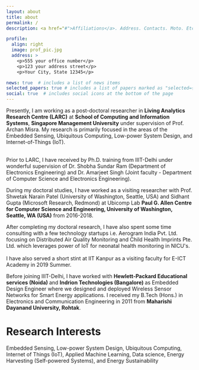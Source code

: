 ```yaml
---
layout: about
title: about
permalink: /
description: <a href="#">Affiliations</a>. Address. Contacts. Moto. Etc.

profile:
  align: right
  image: prof_pic.jpg
  address: >
    <p>555 your office number</p>
    <p>123 your address street</p>
    <p>Your City, State 12345</p>

news: true  # includes a list of news items
selected_papers: true # includes a list of papers marked as "selected={true}"
social: true  # includes social icons at the bottom of the page
---
```


<p>Presently, I am working as a post-doctoral researcher in <b>Living Analytics Research Centre (LARC)</b> at <b>School of Computing and Information Systems</b>, <b>Singapore Management University</b> under supervision of Prof. Archan Misra. My research is primarily focused in the areas of the Embedded Sensing, Ubiquitous Computing, Low-power System Design, and Internet-of-Things (IoT). <br> <br>

Prior to LARC, I have received by Ph.D. training from IIIT-Delhi under wonderful supervision of Dr. Shobha Sundar Ram (Department of Electronics Engineering) and Dr. Amarjeet Singh (Joint faculty - Department of Computer Science and Electronics Engineering).

During my doctoral studies, I have worked as a visiting researcher with Prof. Shwetak Narain Patel (University of Washington, Seattle, USA) and Sidhant Gupta (Microsoft Research, Redmond) at Ubicomp Lab <b>Paul G. Allen Centre for Computer Science and Engineering, University of Washington, Seattle, WA (USA)</b> from 2016-2018. <br>

After completing my doctoral research, I have also spent some time consulting with a few technology startups i.e. Aerogram India Pvt. Ltd. focusing on Distributed Air Quality Monitoring and Child Health Imprints Pte. Ltd. which leverages power of IoT for neonatal health monitoring in NICU's. <br> <br> I have also served a short stint at IIT Kanpur as a visiting faculty for E-ICT Academy in 2019 Summer.

Before joining IIIT-Delhi, I have worked with <b>Hewlett-Packard Educational services (Noida) </b> and <b> Indrion Technologies (Bangalore) </b> as Embedded Design Engineer where we designed and deployed Wireless Sensor Networks for Smart Energy applications. I received my B.Tech (Hons.) in Electronics and Communication Engineering in 2011 from <b> Maharishi Dayanand University, Rohtak</b>. <br> </p>

<h1>Research Interests</h1>
<p>Embedded Sensing, Low-power System Design, Ubiquitous Computing, Internet of Things (IoT), Applied Machine Learning, Data science, Energy Harvesting (Self-powered Systems), and Energy Sustainability </p>

<!-- Write your biography here. Tell the world about yourself. Link to your favorite [subreddit](http://reddit.com){:target="\_blank"}. You can put a picture in, too. The code is already in, just name your picture `prof_pic.jpg` and put it in the `img/` folder.

Put your address / P.O. box / other info right below your picture. You can also disable any these elements by editing `profile` property of the YAML header of your `_pages/about.md`. Edit `_bibliography/papers.bib` and Jekyll will render your [publications page](/al-folio/publications/) automatically.

Link to your social media connections, too. This theme is set up to use [Font Awesome icons](http://fortawesome.github.io/Font-Awesome/){:target="\_blank"} and [Academicons](https://jpswalsh.github.io/academicons/){:target="\_blank"}, like the ones below. Add your Facebook, Twitter, LinkedIn, Google Scholar, or just disable all of them. -->
